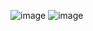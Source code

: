 ![image](https://user-images.githubusercontent.com/87923556/137585887-be38ffcb-5ca0-4b52-aa21-e1c14275e731.png)
![image](https://user-images.githubusercontent.com/87923556/137585903-88c092b2-c7aa-4ff0-a7c7-28bc099aaffb.png)

